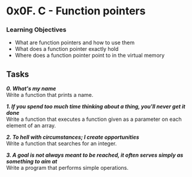 # 0x0F. C - Function pointers

### Learning Objectives


- What are function pointers and how to use them
- What does a function pointer exactly hold
- Where does a function pointer point to in the virtual memory

## Tasks

_**0. What's my name**_  
Write a function that prints a name.

_**1. If you spend too much time thinking about a thing, you'll never get it done**_  
Write a function that executes a function given as a parameter on each element of an array.  

_**2. To hell with circumstances; I create opportunities**_  
Write a function that searches for an integer.  

_**3. A goal is not always meant to be reached, it often serves simply as something to aim at**_  
Write a program that performs simple operations.  
